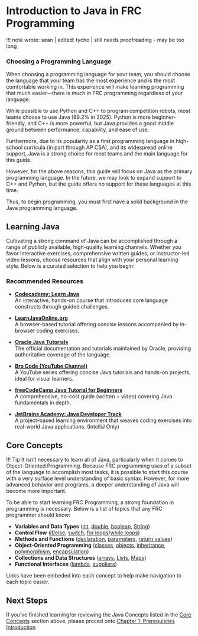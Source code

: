 # Introduction to Java in FRC Programming

!!! note
    wrote: sean | edited: tycho | still needs proofreading - may be too long

### Choosing a Programming Language
When choosing a programming language for your team, you should choose the language that your team has the most experience and is the most comfortable working in. This experience will make learning programming that much easier—there is much in FRC programming regardless of your language. 

While possible to use Python and C++ to program competition robots, most teams choose to use Java (89.2% in 2025). Python is more beginner-friendly, and C++ is more powerful, but Java provides a good middle ground between performance, capability, and ease of use. 

Furthermore, due to its popularity as a first programming language in high-school curricula (in part through AP CSA), and its widespread online support, Java is a strong choice for most teams and the main language for this guide.


However, for the above reasons, this guide will focus on Java as the primary programming language. In the future, we may look to expand support to C++ and Python, but the guide offers no support for these languages at this time. 

Thus, to begin programming, you must first have a solid background in the Java programming language.


## Learning Java

Cultivating a strong command of Java can be accomplished through a range of publicly available, high-quality learning channels. Whether you favor interactive exercises, comprehensive written guides, or instructor-led video lessons, choose resources that align with your personal learning style. Below is a curated selection to help you begin:

### Recommended Resources

- **[Codecademy: Learn Java](https://www.codecademy.com/learn/learn-java)**  
  An interactive, hands-on course that introduces core language constructs through guided challenges.

- **[LearnJavaOnline.org](https://www.learnjavaonline.org/)**  
  A browser-based tutorial offering concise lessons accompanied by in-browser coding exercises.

- **[Oracle Java Tutorials](https://docs.oracle.com/javase/tutorial/)**  
  The official documentation and tutorials maintained by Oracle, providing authoritative coverage of the language.

- **[Bro Code (YouTube Channel)](https://www.youtube.com/watch?v=23HFxAPyJ9U&list=PLZPZq0r_RZOOj_NOZYq_R2PECIMglLemc)**  
  A YouTube series offering concise Java tutorials and hands-on projects, ideal for visual learners.

- **[freeCodeCamp Java Tutorial for Beginners](https://www.freecodecamp.org/news/the-java-handbook/)**  
  A comprehensive, no-cost guide (written + video) covering Java fundamentals in depth.

- **[JetBrains Academy: Java Developer Track](https://academy.jetbrains.com/course/18905-java-for-beginners)**  
  A project-based learning environment that weaves coding exercises into real-world Java applications. (IntelliJ Only)

## Core Concepts
!!! Tip
    It isn't necessary to learn all of Java, particularly when it comes to Object-Oriented Programming. Because FRC programming uses of a subset of the language to accomplish most tasks, it is possible to start this course with a very surface level understanding of basic syntax. However, for more advanced behavior and programs, a deeper understanding of Java will become more important. 



To be able to start learning FRC Programming, a strong foundation in programming is necessary. Below is a list of topics that any FRC programmer should know:

- **Variables and Data Types** ([int](https://www.w3schools.com/java/java_data_types.asp), [double](https://www.w3schools.com/java/java_data_types.asp), [boolean](https://www.w3schools.com/java/java_booleans.asp), [String](https://www.w3schools.com/java/java_strings.asp))
- **Control Flow** ([if/else](https://www.w3schools.com/java/java_conditions.asp), [switch](https://www.w3schools.com/java/java_switch.asp), [for loops](https://www.w3schools.com/java/java_for_loop.asp)/[while loops](https://www.w3schools.com/java/java_while_loop.asp))
- **Methods and Functions** ([declaration](https://www.w3schools.com/java/java_methods.asp), [parameters](https://www.w3schools.com/java/java_methods_param.asp), [return values](https://www.w3schools.com/java/java_methods_param.asp))
- **Object-Oriented Programming** ([classes](https://www.w3schools.com/java/java_classes.asp), [objects](https://www.w3schools.com/java/java_classes.asp), [inheritance](https://www.w3schools.com/java/java_inheritance.asp), [polymorphism](https://www.w3schools.com/java/java_polymorphism.asp), [encapsulation](https://www.w3schools.com/java/java_encapsulation.asp))
- **Collections and Data Structures** ([arrays](https://www.w3schools.com/java/java_arrays.asp), [Lists](https://www.w3schools.com/java/java_arraylist.asp), [Maps](https://www.w3schools.com/java/java_hashmap.asp))
- **Functional Interfaces** ([lambda](https://www.w3schools.com/java/java_lambda.asp), [suppliers](https://www.w3schools.com/java/java_lambda.asp))

Links have been embeded into each concept to help make navigation to each topic easier.


## Next Steps

If you've finished learning/or reviewing the Java Concepts listed in 
the [Core Concepts](#core-concepts) section above, please proced onto 
[ Chapter 1: Prerequisites Introduction](1_prerequisites_intro.md)

 